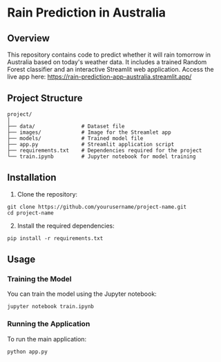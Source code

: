 # Rain Prediction in Australia

## Overview
This repository contains code to predict  whether it will rain tomorrow in Australia based on today's weather data. 
It includes a trained Random Forest classifier and an interactive Streamlit web application.
Access the live app here: https://rain-prediction-app-australia.streamlit.app/ 

## Project Structure
```
project/
│
├── data/               # Dataset file
├── images/             # Image for the Streamlet app
├── models/             # Trained model file
├── app.py              # Streamlit application script
├── requirements.txt    # Dependencies required for the project
└── train.ipynb         # Jupyter notebook for model training	
```

## Installation

1. Clone the repository:
```
git clone https://github.com/yourusername/project-name.git
cd project-name
```

2. Install the required dependencies:
```
pip install -r requirements.txt
```

## Usage

### Training the Model
You can train the model using the Jupyter notebook:
```
jupyter notebook train.ipynb
```

### Running the Application
To run the main application:
```
python app.py
```
